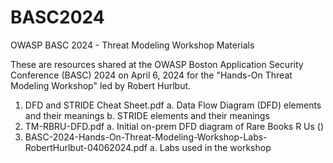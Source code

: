 # BASC2024
OWASP BASC 2024 - Threat Modeling Workshop Materials

These are resources shared at the OWASP Boston Application Security Conference (BASC) 2024 on April 6, 2024 for the "Hands-On Threat Modeling Workshop" led by Robert Hurlbut.

1. DFD and STRIDE Cheat Sheet.pdf
   a. Data Flow Diagram (DFD) elements and their meanings
   b. STRIDE elements and their meanings
2. TM-RBRU-DFD.pdf
   a. Initial on-prem DFD diagram of Rare Books R Us ()
3. BASC-2024-Hands-On-Threat-Modeling-Workshop-Labs-RobertHurlbut-04062024.pdf
   a. Labs used in the workshop
